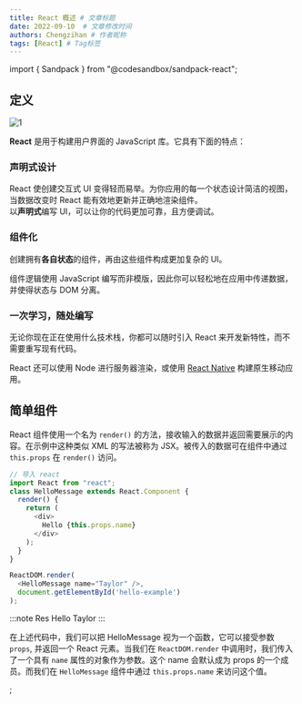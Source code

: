 ```yaml
---
title: React 概述 # 文章标题
date: 2022-09-10  # 文章修改时间
authors: Chengzihan # 作者昵称
tags: [React] # Tag标签
---
```


import { Sandpack } from "@codesandbox/sandpack-react";

## 定义

![1](https://jetzihan-img.oss-cn-beijing.aliyuncs.com/blog/20220910225747.png)  

**React** 是用于构建用户界面的 JavaScript 库。它具有下面的特点：  

### 声明式设计

React 使创建交互式 UI 变得轻而易举。为你应用的每一个状态设计简洁的视图，当数据改变时 React 能有效地更新并正确地渲染组件。  
以**声明式**编写 UI，可以让你的代码更加可靠，且方便调试。  

### 组件化

创建拥有**各自状态**的组件，再由这些组件构成更加复杂的 UI。  

组件逻辑使用 JavaScript 编写而非模版，因此你可以轻松地在应用中传递数据，并使得状态与 DOM 分离。  

### 一次学习，随处编写

无论你现在正在使用什么技术栈，你都可以随时引入 React 来开发新特性，而不需要重写现有代码。

React 还可以使用 Node 进行服务器渲染，或使用 [React Native](https://reactnative.cn/) 构建原生移动应用。

## 简单组件

React 组件使用一个名为 `render()` 的方法，接收输入的数据并返回需要展示的内容。在示例中这种类似 XML 的写法被称为 JSX。被传入的数据可在组件中通过 `this.props` 在 `render()` 访问。  

```js
// 导入 react
import React from "react";
class HelloMessage extends React.Component {
  render() {
    return (
      <div>
        Hello {this.props.name}
      </div>
    );
  }
}

ReactDOM.render(
  <HelloMessage name="Taylor" />,
  document.getElementById('hello-example')
);
```

:::note Res
Hello Taylor
:::

在上述代码中，我们可以把 HelloMessage 视为一个函数，它可以接受参数 `props`, 并返回一个 React 元素。当我们在 `ReactDOM.render` 中调用时，我们传入了一个具有 `name` 属性的对象作为参数。这个 name 会默认成为 props 的一个成员。而我们在 `HelloMessage` 组件中通过 `this.props.name` 来访问这个值。

<Sandpack template="react" />;
